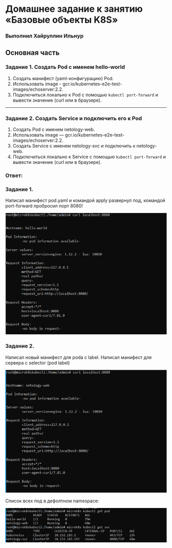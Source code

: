 # Домашнее задание к занятию «Базовые объекты K8S»

### Выполнил Хайруллин Ильнур

## Основная часть

### Задание 1. Создать Pod с именем hello-world

1. Создать манифест (yaml-конфигурацию) Pod.
2. Использовать image - gcr.io/kubernetes-e2e-test-images/echoserver:2.2.
3. Подключиться локально к Pod с помощью `kubectl port-forward` и вывести значение (curl или в браузере).

------

### Задание 2. Создать Service и подключить его к Pod

1. Создать Pod с именем netology-web.
2. Использовать image — gcr.io/kubernetes-e2e-test-images/echoserver:2.2.
3. Создать Service с именем netology-svc и подключить к netology-web.
4. Подключиться локально к Service с помощью `kubectl port-forward` и вывести значение (curl или в браузере).

### Ответ:

### Задание 1.

Написал манифест pod.yaml и командой apply развернул под, командой port-forward пробросил порт 8080!

![1](img/1.png)


### Задание 2.

Написал новый манифест для poda с label. Написал манифест для сервера с selector (pod label)

![2](img/2.png)


Список всех под в дефолтном namespace:

![3](img/3.png)
